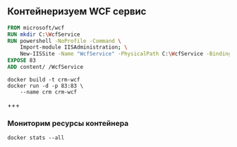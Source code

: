 ## Контейнеризуем WCF сервис

```Dockerfile
FROM microsoft/wcf
RUN mkdir C:\WcfService
RUN powershell -NoProfile -Command \
    Import-module IISAdministration; \
    New-IISSite -Name "WcfService" -PhysicalPath C:\WcfService -BindingInformation "*:83:"
EXPOSE 83
ADD content/ /WcfService
```

```shell
docker build -t crm-wcf
docker run -d -p 83:83 \
    --name crm crm-wcf
```

+++
### Мониторим ресурсы контейнера

```shell
docker stats --all
```
